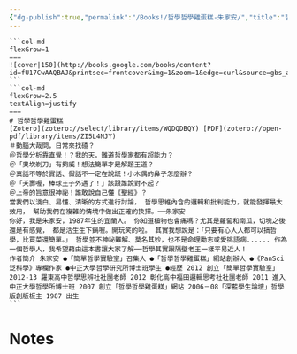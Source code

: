 ```yaml
---
{"dg-publish":true,"permalink":"/Books!/哲學哲學雞蛋糕-朱家安/","title":"哲學哲學雞蛋糕","contentClasses":"multicol","noteIcon":"1","created":"2024-09-10T14:05:47.170+08:00","updated":"2024-09-10T14:40:29.185+08:00"}
---
```



````col
```col-md
flexGrow=1
===
![cover|150](http://books.google.com/books/content?id=fU17CwAAQBAJ&printsec=frontcover&img=1&zoom=1&edge=curl&source=gbs_api)
```
```col-md
flexGrow=2.5
textAlign=justify
===
# 哲學哲學雞蛋糕
[Zotero](zotero://select/library/items/WQDQDBQY) [PDF](zotero://open-pdf/library/items/ZI5L4NJY)
＃動腦大哉問，日常來找碴？ 
＠哲學分析靠直覺！？我的天，難道哲學家都有超能力？ 
＠「奧坎剃刀」有夠威！想法簡單才是解題王道？ 
＠真話不等於實話、假話不一定在說謊！小木偶的鼻子怎麼辦？ 
＠「夭壽喔，棒球王子外遇了！」該跟誰說對不起？ 
＠上帝的旨意很神祕！誰敢說自己懂《聖經》？ 
當我們以淺白、易懂、清晰的方式進行討論， 哲學思維內含的邏輯和批判能力，就能發揮最大效用， 幫助我們在複雜的情境中做出正確的抉擇。──朱家安 
你好，我是朱家安，1987年生的宜蘭人。 你知道植物也會痛嗎？尤其是蘿蔔和南瓜，切塊之後還是有感覺， 都是活生生下鍋喔。開玩笑的啦。 其實我想說是：「只要有心人人都可以搞哲學，比買菜還簡單。」 哲學並不神祕難解、莫名其妙，也不是命理勵志或愛挑語病...... 作為一個哲學人，我希望藉由這本書讓大家了解──哲學其實跟隔壁老王一樣平易近人！ 
作者簡介 朱家安 ●「簡單哲學實驗室」召集人 ●「哲學哲學雞蛋糕」網站創辦人 ●《PanSci泛科學》專欄作家 ●中正大學哲學研究所博士班學生 ●經歷 2012 創立「簡單哲學實驗室」 2012-13 羅東高中哲學思辨社社團老師 2012 彰化高中福田邏輯思考社社團老師 2011 進入中正大學哲學所博士班 2007 創立「哲學哲學雞蛋糕」網站 2006－08「深藍學生論壇」哲學版創版板主 1987 出生
```
````

# Notes
